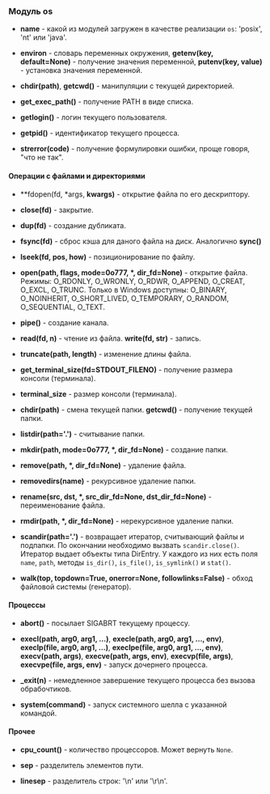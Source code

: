 ### Модуль os

* **name** - какой из модулей загружен в качестве реализации `os`: 'posix', 'nt' или 'java'.

* **environ** - словарь переменных окружения, **getenv(key, default=None)** - получение значения переменной, **putenv(key, value)** - установка значения переменной.

* **chdir(path)**, **getcwd()** - манипуляции с текущей директорией.

* **get_exec_path()** - получение PATH в виде списка.

* **getlogin()** - логин текущего пользователя.

* **getpid()** - идентификатор текущего процесса.

* **strerror(code)** - получение формулировки ошибки, проще говоря, "что не так".

#### Операции с файлами и директориями

* **fdopen(fd, *args, **kwargs)** - открытие файла по его дескриптору.

* **close(fd)** - закрытие.

* **dup(fd)** - создание дубликата.

* **fsync(fd)** - сброс кэша для даного файла на диск. Аналогично **sync()**

* **lseek(fd, pos, how)** - позиционирование по файлу.

* **open(path, flags, mode=0o777, \*, dir_fd=None)** - открытие файла. Режимы: O_RDONLY, O_WRONLY, O_RDWR, O_APPEND, O_CREAT, O_EXCL, O_TRUNC. Только в Windows доступны: O_BINARY, O_NOINHERIT, O_SHORT_LIVED, O_TEMPORARY, O_RANDOM, O_SEQUENTIAL, O_TEXT. 

* **pipe()** - создание канала.
 
* **read(fd, n)** - чтение из файла. **write(fd, str)** - запись.
 
* **truncate(path, length)** - изменение длины файла.
 
* **get_terminal_size(fd=STDOUT_FILENO)** - получение размера консоли (терминала).
 
* **terminal_size** - размер консоли (терминала).
 
* **chdir(path)** - смена текущей папки. **getcwd()** - получение текущей папки.
 
* **listdir(path='.')** - считывание папки.
 
* **mkdir(path, mode=0o777, \*, dir_fd=None)** - создание папки.
 
* **remove(path, \*, dir_fd=None)** - удаление файла.
 
* **removedirs(name)** - рекурсивное удаление папки.
 
* **rename(src, dst, \*, src_dir_fd=None, dst_dir_fd=None)** - переименование файла.
 
* **rmdir(path, \*, dir_fd=None)** - нерекурсивное удаление папки.
 
* **scandir(path='.')** - возвращает итератор, считывающий файлы и подпапки. По окончании необходимо вызвать `scandir.close()`. Итератор выдает объекты типа DirEntry. У каждого из них есть поля `name`, `path`, методы `is_dir()`, `is_file()`, `is_symlink()` и `stat()`.
 
* **walk(top, topdown=True, onerror=None, followlinks=False)** - обход файловой системы (генератор).
 
#### Процессы

* **abort()** - посылает SIGABRT текущему процессу.

* **execl(path, arg0, arg1, ...)**, **execle(path, arg0, arg1, ..., env)**, 
**execlp(file, arg0, arg1, ...)**, **execlpe(file, arg0, arg1, ..., env)**, 
**execv(path, args)**, **execve(path, args, env)**, **execvp(file, args)**, 
**execvpe(file, args, env)** - запуск дочернего процесса.

* **_exit(n)** - немедленное завершение текущего процесса без вызова обрабочтиков.

* **system(command)** - запуск системного шелла с указанной командой.

#### Прочее

* **cpu_count()** - количество процессоров. Может вернуть `None`.

* **sep** - разделитель элементов пути.

* **linesep** - разделитель строк: '\n' или '\r\n'.


 
 
 
 
 
 
 






